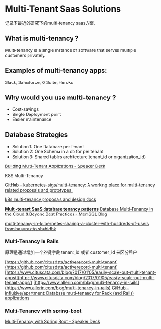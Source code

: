 # Multi-Tenant Saas Solutions

记录下最近的研究下的multi-tenancy saas方案.

## What is multi-tenancy ?
Multi-tenancy is a single instance of software that serves multiple customers privately.

## Examples of multi-tenancy apps:
Slack, Salesforce, G Suite, Heroku

## Why would you use multi-tenancy ?

* Cost-savings
* Single Deployment point
* Easier maintenance

## Database Strategies

* Solution 1: One Database per tenant
* Solution 2: One Schema in a db for per tenant
* Solution 3: Shared tables architecture(tenant_id or organization_id)

[Building Multi-Tenant Applications - Speaker Deck](https://speakerdeck.com/tomschlick/building-multi-tenant-applications)

K8S Multi-Tenancy 

[GitHub - kubernetes-sigs/multi-tenancy: A working place for multi-tenancy related proposals and prototypes.](https://github.com/kubernetes-sigs/multi-tenancy)

[k8s multi-tenancy proposals and design docs](https://github.com/kubernetes-sigs/multi-tenancy/blob/master/docs/links.md)


[**Multi-tenant SaaS database tenancy patterns**](https://docs.microsoft.com/en-us/azure/sql-database/saas-tenancy-app-design-patterns)
[Database Multi-Tenancy in the Cloud & Beyond Best Practices - MemSQL Blog](https://www.memsql.com/blog/database-multi-tenancy-in-the-cloud-and-beyond/)


[multi-tenancy-in-kubernetes-sharing-a-cluster-with-hundreds-of-users from hasura cto shahidhk](https://speakerdeck.com/shahidhk/multi-tenancy-in-kubernetes-sharing-a-cluster-with-hundreds-of-users) 


### Multi-Tenancy In Rails

原理是通过增加一个外键字段 tenant_id 或者 customer_id 来区分租户

[https://github.com/citusdata/activerecord-multi-tenant](https://github.com/citusdata/activerecord-multi-tenant) 
[https://www.citusdata.com/blog/2017/01/05/easily-scale-out-multi-tenant-apps/](https://www.citusdata.com/blog/2017/01/05/easily-scale-out-multi-tenant-apps/) 
[https://www.allerin.com/blog/multi-tenancy-in-rails](https://www.allerin.com/blog/multi-tenancy-in-rails) 
[GitHub - influitive/apartment: Database multi-tenancy for Rack (and Rails) applications](https://github.com/influitive/apartment)


### Multi-Tenancy with spring-boot
[Multi-Tenancy with Spring Boot - Speaker Deck](https://speakerdeck.com/stormpath/multi-tenancy-with-spring-boot)
